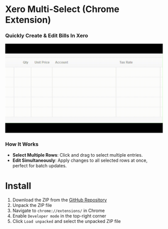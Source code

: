 # Xero Multi-Select (Chrome Extension)

### Quickly Create & Edit Bills In Xero

![Simultaneous editing of multiple rows in a column within Xero](https://github.com/bryson15/XeroMultiSelect/blob/main/example.gif)

### How It Works
- **Select Multiple Rows**: Click and drag to select multiple entries.
- **Edit Simultaneously**: Apply changes to all selected rows at once, perfect for batch updates.

# Install

1. Download the ZIP from the [GitHub Repository](https://github.com/bryson15/XeroMultiSelect/)
2. Unpack the ZIP file
3. Navigate to `chrome://extensions/` in Chrome
4. Enable `Developer mode` in the top-right corner
5. Click `Load unpacked` and select the unpacked ZIP file
